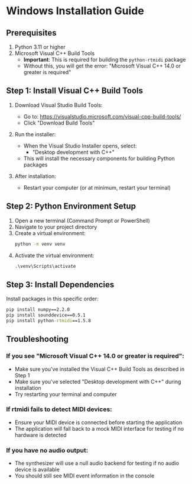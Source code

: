 # Windows Installation Guide

## Prerequisites
1. Python 3.11 or higher
2. Microsoft Visual C++ Build Tools
   - **Important**: This is required for building the `python-rtmidi` package
   - Without this, you will get the error: "Microsoft Visual C++ 14.0 or greater is required"

## Step 1: Install Visual C++ Build Tools
1. Download Visual Studio Build Tools:
   - Go to: https://visualstudio.microsoft.com/visual-cpp-build-tools/
   - Click "Download Build Tools"

2. Run the installer:
   - When the Visual Studio Installer opens, select:
     - "Desktop development with C++"
   - This will install the necessary components for building Python packages

3. After installation:
   - Restart your computer (or at minimum, restart your terminal)

## Step 2: Python Environment Setup
1. Open a new terminal (Command Prompt or PowerShell)
2. Navigate to your project directory
3. Create a virtual environment:
   ```bat
   python -m venv venv
   ```
4. Activate the virtual environment:
   ```bat
   .\venv\Scripts\activate
   ```

## Step 3: Install Dependencies
Install packages in this specific order:
```bat
pip install numpy==2.2.0
pip install sounddevice==0.5.1
pip install python-rtmidi==1.5.8
```

## Troubleshooting

### If you see "Microsoft Visual C++ 14.0 or greater is required":
- Make sure you've installed the Visual C++ Build Tools as described in Step 1
- Make sure you've selected "Desktop development with C++" during installation
- Try restarting your terminal and computer

### If rtmidi fails to detect MIDI devices:
- Ensure your MIDI device is connected before starting the application
- The application will fall back to a mock MIDI interface for testing if no hardware is detected

### If you have no audio output:
- The synthesizer will use a null audio backend for testing if no audio device is available
- You should still see MIDI event information in the console

